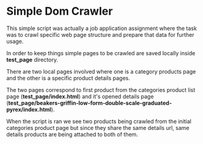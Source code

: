 # Simple Dom Crawler


This simple script was actually a job application assignment where the task was to crawl specific web page structure and prepare that data for further usage.

In order to keep things simple pages to be crawled are saved locally inside **test_page** directory.

There are two local pages involved where one is a category products page and the other is a specific product details pages.

The two pages correspond to first product from the categories product list page (**test_page/index.html**) and it's opened details page (**test_page/beakers-griffin-low-form-double-scale-graduated-pyrex/index.html**).

When the script is ran we see two products being crawled from the initial categories product page but since they share the same details url, same details products are being attached to both of them.